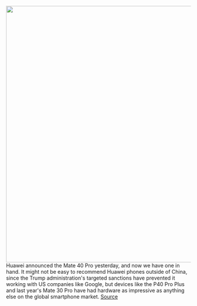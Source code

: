 <img src='https://cdn.vox-cdn.com/thumbor/i0dwmIC1Hn_UcArGungX-dUco9M=/0x0:2040x1360/1200x800/filters:focal(857x517:1183x843)/cdn.vox-cdn.com/uploads/chorus_image/image/67676536/DSCF7444.0.jpg' width='700px' /><br/>
Huawei announced the Mate 40 Pro yesterday, and now we have one in hand. It might not be easy to recommend Huawei phones outside of China, since the Trump administration's targeted sanctions have prevented it working with US companies like Google, but devices like the P40 Pro Plus and last year's Mate 30 Pro have had hardware as impressive as anything else on the global smartphone market.
<a href='https://www.theverge.com/2020/10/23/21529915/huawei-mate-40-pro-hands-on'> Source <a/>
